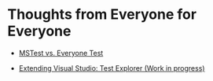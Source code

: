 # Thoughts from Everyone for Everyone

- [MSTest vs. Everyone Test](./msTestEveryoneTest.md)

- [Extending Visual Studio: Test Explorer (Work in progress)](./extendingVisualStudioTestExplorer.md)